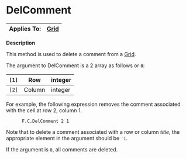




<h1 class="heading"><span class="name">DelComment</span></h1>

| Applies To: | [Grid](./grid.md) |
| --- | ---  |


**Description**


This method is used to delete a comment from a [Grid](./grid.md).


The argument to DelComment is a 2 array as follows or `⍬`:


| `[1]` | Row | integer |
| --- | --- | ---  |
| `[2]` | Column | integer |


For example, the following expression removes the comment associated with the cell at row 2, column 1.
```apl
      F.C.DelComment 2 1
```


Note that to delete a comment associated with a row or column *title*, the appropriate element in the argument should be `¯1`.


If the argument is `⍬`, all comments are deleted.



